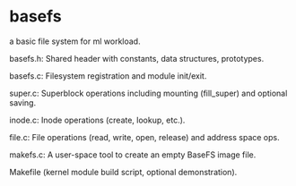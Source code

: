 # basefs
a basic file system for ml workload. 

basefs.h: Shared header with constants, data structures, prototypes.

basefs.c: Filesystem registration and module init/exit.

super.c: Superblock operations including mounting (fill_super) and optional saving.

inode.c: Inode operations (create, lookup, etc.).

file.c: File operations (read, write, open, release) and address space ops.

makefs.c: A user-space tool to create an empty BaseFS image file.

Makefile (kernel module build script, optional demonstration).